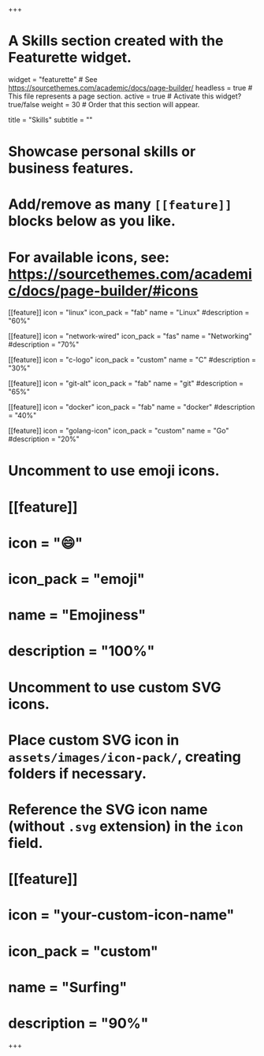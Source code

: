 +++
# A Skills section created with the Featurette widget.
widget = "featurette"  # See https://sourcethemes.com/academic/docs/page-builder/
headless = true  # This file represents a page section.
active = true  # Activate this widget? true/false
weight = 30  # Order that this section will appear.

title = "Skills"
subtitle = ""

# Showcase personal skills or business features.
#
# Add/remove as many `[[feature]]` blocks below as you like.
#
# For available icons, see: https://sourcethemes.com/academic/docs/page-builder/#icons

[[feature]]
  icon = "linux"
  icon_pack = "fab"
  name = "Linux"
  #description = "60%"

[[feature]]
  icon = "network-wired"
  icon_pack = "fas"
  name = "Networking"
  #description = "70%"

[[feature]]
  icon = "c-logo"
  icon_pack = "custom"
  name = "C"
  #description = "30%"

[[feature]]
  icon = "git-alt"
  icon_pack = "fab"
  name = "git"
  #description = "65%"

[[feature]]
  icon = "docker"
  icon_pack = "fab"
  name = "docker"
  #description = "40%"

[[feature]]
  icon = "golang-icon"
  icon_pack = "custom"
  name = "Go"
  #description = "20%"

# Uncomment to use emoji icons.
# [[feature]]
#  icon = ":smile:"
#  icon_pack = "emoji"
#  name = "Emojiness"
#  description = "100%"

# Uncomment to use custom SVG icons.
# Place custom SVG icon in `assets/images/icon-pack/`, creating folders if necessary.
# Reference the SVG icon name (without `.svg` extension) in the `icon` field.
# [[feature]]
#  icon = "your-custom-icon-name"
#  icon_pack = "custom"
#  name = "Surfing"
#  description = "90%"

+++
